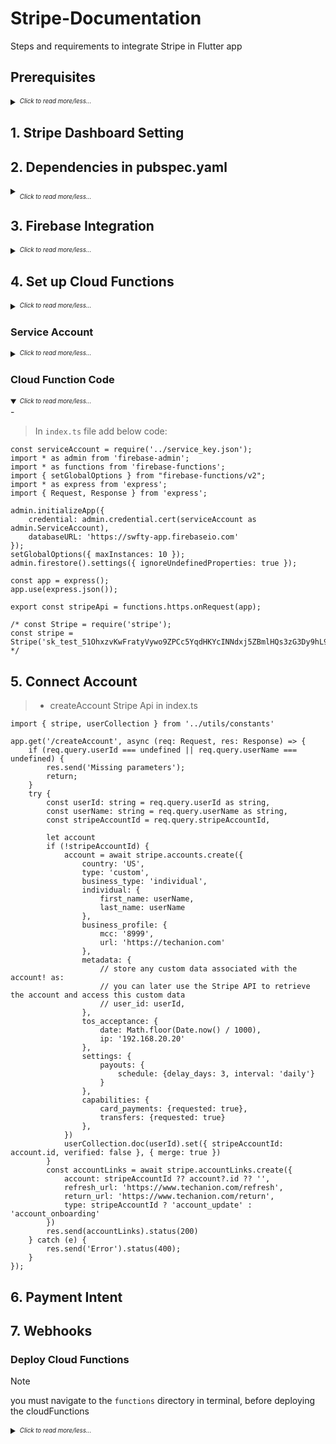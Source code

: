 # Stripe-Documentation
Steps and requirements to integrate Stripe in Flutter app

## Prerequisites
<details >
  <summary><i><sup><sub>Click to read more/less...</i></summary>
  
> ***Stripe Account :*** Create an account on [Stripe](https://dashboard.stripe.com/register) if you haven't already.  
> ***Flutter SDK :*** Make sure you have Flutter installed.  
> ***Node.js :*** Make sure you have Node.js installed. You can download it from [here](https://nodejs.org/en).  
> ***Firebase Project :*** Create a project on Firebase.  
</details>

## 1. Stripe Dashboard Setting

## 2. Dependencies in pubspec.yaml
<details >
  <summary><i><sub><sub>Click to read more/less...</i></summary>
  
add following packages with the latest compatible versions in your pubspec.yaml file
- flutter_stripe:
- webview_flutter:
- firebase_core:
- cloud_functions:
</details>

## 3. Firebase Integration
<details >
  <summary><i><sup><sub>Click to read more/less...</i></summary>
  
> - ***Firebase CLI :*** Install the Firebase CLI by running below command in your terminal.

    npm install -g firebase-tools
      
> - ***Firebase Authentication:*** Authenticate your Firebase account by running below command in your terminal.

    firebase login


</details>

## 4. Set up Cloud Functions
<details >
  <summary><i><sup><sub>Click to read more/less...</i></summary>
  
- [Read this to get started with cloud functions](https://firebase.google.com/docs/functions/get-started?gen=2nd) follow to step 5

- Create a new folder `cloud_functions` in your project and run the below commands in your terminal.
> - Navigate to `cloud_functions` directory

    cd cloud_functions
> - Initialize Firebase Cloud Functions in your project

    firebase init functions
> - Navigate to the functions directory 

    cd functions
> - Install the Stripe Node.js package

    npm install stripe --save
</details>
  
### Service Account 
<details >
  <summary><i><sup><sub>Click to read more/less...</i></summary>
  
> service_key.json

Required to operate Cloud Functions for Firebase
</details>

### Cloud Function Code
<details open>
  <summary><i><sup><sub>Click to read more/less...</i></summary>
-
  
> In `index.ts` file add below code:

    const serviceAccount = require('../service_key.json');
    import * as admin from 'firebase-admin';
    import * as functions from 'firebase-functions';
    import { setGlobalOptions } from "firebase-functions/v2";
    import * as express from 'express';
    import { Request, Response } from 'express';

    admin.initializeApp({
        credential: admin.credential.cert(serviceAccount as admin.ServiceAccount),
        databaseURL: 'https://swfty-app.firebaseio.com'
    });
    setGlobalOptions({ maxInstances: 10 });
    admin.firestore().settings({ ignoreUndefinedProperties: true });
    
    const app = express();
    app.use(express.json());

    export const stripeApi = functions.https.onRequest(app);
    
    /* const Stripe = require('stripe');
    const stripe = Stripe('sk_test_51OhxzvKwFratyVywo9ZPCc5YqdHKYcINNdxj5ZBmlHQs3zG3Dy9hL9cctqOmBO4dobfgpUf7ZtLkSS7XJs5YSBRn00ZgCgs71C'); */
    
</details>

## 5. Connect Account

> - createAccount Stripe Api in index.ts

    import { stripe, userCollection } from '../utils/constants'
      
    app.get('/createAccount', async (req: Request, res: Response) => {
        if (req.query.userId === undefined || req.query.userName === undefined) {
            res.send('Missing parameters');
            return;
        }
        try {
            const userId: string = req.query.userId as string,
            const userName: string = req.query.userName as string,
            const stripeAccountId = req.query.stripeAccountId,
    
            let account
            if (!stripeAccountId) {
                account = await stripe.accounts.create({
                    country: 'US',
                    type: 'custom',
                    business_type: 'individual',
                    individual: {
                        first_name: userName,
                        last_name: userName
                    },
                    business_profile: {
                        mcc: '8999',
                        url: 'https://techanion.com'
                    },
                    metadata: {
                        // store any custom data associated with the account! as:
                        // you can later use the Stripe API to retrieve the account and access this custom data
                        // user_id: userId,
                    },
                    tos_acceptance: {
                        date: Math.floor(Date.now() / 1000),
                        ip: '192.168.20.20'
                    },
                    settings: {
                        payouts: {
                            schedule: {delay_days: 3, interval: 'daily'}
                        }
                    },
                    capabilities: {
                        card_payments: {requested: true},
                        transfers: {requested: true}
                    },
                })
                userCollection.doc(userId).set({ stripeAccountId: account.id, verified: false }, { merge: true })
            }
            const accountLinks = await stripe.accountLinks.create({
                account: stripeAccountId ?? account?.id ?? '',
                refresh_url: 'https://www.techanion.com/refresh',
                return_url: 'https://www.techanion.com/return',
                type: stripeAccountId ? 'account_update' : 'account_onboarding'
            })
            res.send(accountLinks).status(200)
        } catch (e) {
            res.send('Error').status(400);
        }
    }); 

    
## 6. Payment Intent 



## 7. Webhooks

### Deploy Cloud Functions
> [!NOTE]
> you must navigate to the `functions` directory in terminal, before deploying the cloudFunctions

<details >
  <summary><i><sup><sub>Click to read more/less...</i></summary>


- Run one of the below commands in terminal to deploy:
> To deploy all cloud functions

    firebase deploy --only functions

OR
    
> To deploy single cloud function

    firebase deploy --only functions:<function_name_here>
  
</details>
